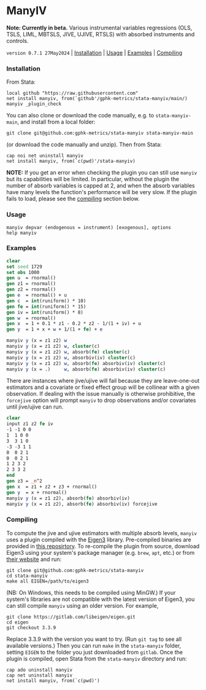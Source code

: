 ManyIV
======

**Note: Currently in beta.** Various instrumental variables regressions
(OLS, TSLS, LIML, MBTSLS, JIVE, UJIVE, RTSLS) with absorbed instruments and
controls.

`version 0.7.1 27May2024` | [Installation](#installation) | [Usage](#usage) | [Examples](#examples) | [Compiling](#compiling)

### Installation

From Stata:

```
local github "https://raw.githubusercontent.com"
net install manyiv, from(`github'/gphk-metrics/stata-manyiv/main/)
manyiv _plugin_check
```

You can also clone or download the code manually, e.g. to
`stata-manyiv-main`, and install from a local folder:

```
git clone git@github.com:gphk-metrics/stata-manyiv stata-manyiv-main
```

(or download the code manually and unzip). Then from Stata:

```
cap noi net uninstall manyiv
net install manyiv, from(`c(pwd)'/stata-manyiv)
```

**NOTE:** If you get an error when checking the plugin you can still use
`manyiv` but its capabilities will be limited.  In particular, without the
plugin the number of absorb variables is capped at 2, and when the absorb
variables have many levels the function's performance will be very slow. If
the plugin fails to load, please see the [compiling](#compiling) section
below.

### Usage

```
manyiv depvar (endogenous = instrument) [exogenous], options
help manyiv
```

### Examples

```stata
clear
set seed 1729
set obs 1000
gen u  = rnormal()
gen z1 = rnormal()
gen z2 = rnormal()
gen e  = rnormal() + u
gen c  = int(runiform() * 10)
gen fe = int(runiform() * 15)
gen iv = int(runiform() * 8)
gen w  = rnormal()
gen x  = 1 + 0.1 * z1 - 0.2 * z2 - 1/(1 + iv) + u
gen y  = 1 + x + w + 1/(1 + fe) + e

manyiv y (x = z1 z2) w
manyiv y (x = z1 z2) w, cluster(c)
manyiv y (x = z1 z2) w, absorb(fe) cluster(c)
manyiv y (x = z1 z2) w, absorbiv(iv) cluster(c)
manyiv y (x = z1 z2) w, absorb(fe) absorbiv(iv) cluster(c)
manyiv y (x = .)     w, absorb(fe) absorbiv(iv) cluster(c)
```

There are instances where jive/ujive will fail because they are
leave-one-out estimators and a covariate or fixed effect group will be
collinear with a given observation. If dealing with the issue manually
is otherwise prohibitive, the `forcejive` option will prompt `manyiv` to
drop observations and/or covariates until jive/ujive can run.

```stata
clear
input z1 z2 fe iv
-1 -1 0 0
1  1 0 0
3  3 1 0
-3 -3 1 1
0  0 2 1
0  0 2 1
1 2 3 2
2 3 3 2
end
gen z3 = _n^2
gen x  = z1 + z2 + z3 + rnormal()
gen y  = x + rnormal()
manyiv y (x = z1 z2), absorb(fe) absorbiv(iv)
manyiv y (x = z1 z2), absorb(fe) absorbiv(iv) forcejive
```

### Compiling

To compute the jive and ujive estimators with multiple absorb levels, `manyiv` uses a plugin compiled with the [Eigen3](https://eigen.tuxfamily.org/index.php?title=Main_Page) library. Pre-compiled binaries are provided in [this reposirtory](src/build). To re-compile the plugin from source, download Eigen3 using your system's package manager (e.g. `brew`, `apt`, etc.) or from [their website](http://eigen.tuxfamily.org/index.php?title=Main_Page#Download) and run:

```
git clone git@github.com:gphk-metrics/stata-manyiv
cd stata-manyiv
make all EIGEN=/path/to/eigen3
```

(NB: On Windows, this needs to be compiled using MinGW.) If your system's
libraries are not compatible with the latest version of Eigen3, you can
still compile `manyiv` using an older version. For example,

```
git clone https://gitlab.com/libeigen/eigen.git
cd eigen
git checkout 3.3.9
```

Replace 3.3.9 with the version you want to try. (Run `git tag`
to see all available versions.) Then you can run `make` in the
`stata-manyiv` folder, setting `EIGEN` to the folder you just downloaded
from `gitlab`. Once the plugin is compiled, open Stata from the
`stata-manyiv` directory and run:

```
cap ado uninstall manyiv
cap net uninstall manyiv
net install manyiv, from(`c(pwd)')
```
